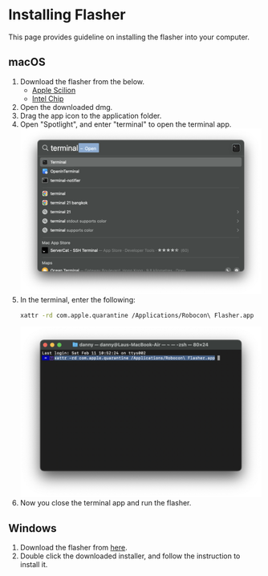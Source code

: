 # Installing Flasher

This page provides guideline on installing the flasher into your computer.

## macOS

1. Download the flasher from the below.
   - [Apple Scilion](https://github.com/HKUST-Robocon/robocon_flasher/releases/latest/download/flasher_installer_apple_scilion.dmg)
   - [Intel Chip](https://github.com/HKUST-Robocon/robocon_flasher/releases/latest/download/flasher_installer_intel_chip.dmg)
2. Open the downloaded dmg.
3. Drag the app icon to the application folder.
4. Open "Spotlight", and enter "terminal" to open the terminal app.
   ![](img/../user-guide/img/spotlight.png)
5. In the terminal, enter the following:
   ```bash
   xattr -rd com.apple.quarantine /Applications/Robocon\ Flasher.app
   ```
   ![](user-guide/img/terminal.png)
6. Now you close the terminal app and run the flasher.


## Windows

1. Download the flasher from [here](google.com).
2. Double click the downloaded installer, and follow the instruction to install it.